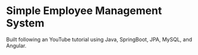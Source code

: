 # Simple Employee Management System
Built following an YouTube tutorial using Java, SpringBoot, JPA, MySQL, and Angular.
